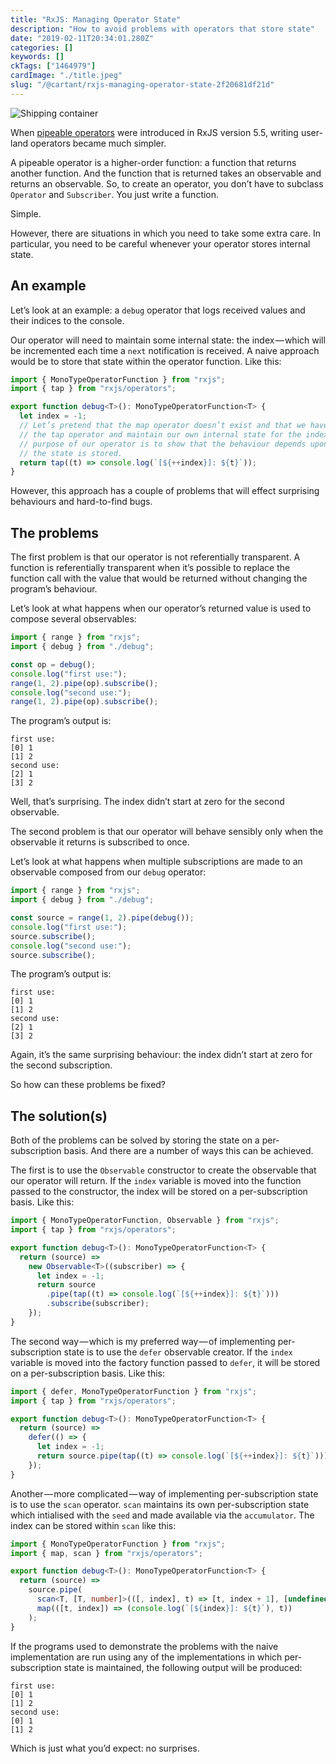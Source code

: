 ```yaml
---
title: "RxJS: Managing Operator State"
description: "How to avoid problems with operators that store state"
date: "2019-02-11T20:34:01.280Z"
categories: []
keywords: []
ckTags: ["1464979"]
cardImage: "./title.jpeg"
slug: "/@cartant/rxjs-managing-operator-state-2f20681df21d"
---
```


![Shipping container](title.jpeg "Photo by Victoire Joncheray on Unsplash")

When [pipeable operators](/understanding-lettable-operators/) were introduced in RxJS version 5.5, writing user-land operators became much simpler.

A pipeable operator is a higher-order function: a function that returns another function. And the function that is returned takes an observable and returns an observable. So, to create an operator, you don’t have to subclass `Operator` and `Subscriber`. You just write a function.

Simple.

However, there are situations in which you need to take some extra care. In particular, you need to be careful whenever your operator stores internal state.

## An example

Let’s look at an example: a `debug` operator that logs received values and their indices to the console.

Our operator will need to maintain some internal state: the index — which will be incremented each time a `next` notification is received. A naive approach would be to store that state within the operator function. Like this:

```ts
import { MonoTypeOperatorFunction } from "rxjs";
import { tap } from "rxjs/operators";

export function debug<T>(): MonoTypeOperatorFunction<T> {
  let index = -1;
  // Let’s pretend that the map operator doesn’t exist and that we have to use
  // the tap operator and maintain our own internal state for the index, as the
  // purpose of our operator is to show that the behaviour depends upon where
  // the state is stored.
  return tap((t) => console.log(`[${++index}]: ${t}`));
}
```

However, this approach has a couple of problems that will effect surprising behaviours and hard-to-find bugs.

## The problems

The first problem is that our operator is not referentially transparent. A function is referentially transparent when it’s possible to replace the function call with the value that would be returned without changing the program’s behaviour.

Let’s look at what happens when our operator’s returned value is used to compose several observables:

```ts
import { range } from "rxjs";
import { debug } from "./debug";

const op = debug();
console.log("first use:");
range(1, 2).pipe(op).subscribe();
console.log("second use:");
range(1, 2).pipe(op).subscribe();
```

The program’s output is:

```text
first use:
[0] 1
[1] 2
second use:
[2] 1
[3] 2
```

Well, that’s surprising. The index didn’t start at zero for the second observable.

The second problem is that our operator will behave sensibly only when the observable it returns is subscribed to once.

Let’s look at what happens when multiple subscriptions are made to an observable composed from our `debug` operator:

```ts
import { range } from "rxjs";
import { debug } from "./debug";

const source = range(1, 2).pipe(debug());
console.log("first use:");
source.subscribe();
console.log("second use:");
source.subscribe();
```

The program’s output is:

```text
first use:
[0] 1
[1] 2
second use:
[2] 1
[3] 2
```

Again, it’s the same surprising behaviour: the index didn’t start at zero for the second subscription.

So how can these problems be fixed?

## The solution(s)

Both of the problems can be solved by storing the state on a per-subscription basis. And there are a number of ways this can be achieved.

The first is to use the `Observable` constructor to create the observable that our operator will return. If the `index` variable is moved into the function passed to the constructor, the index will be stored on a per-subscription basis. Like this:

```ts
import { MonoTypeOperatorFunction, Observable } from "rxjs";
import { tap } from "rxjs/operators";

export function debug<T>(): MonoTypeOperatorFunction<T> {
  return (source) =>
    new Observable<T>((subscriber) => {
      let index = -1;
      return source
        .pipe(tap((t) => console.log(`[${++index}]: ${t}`)))
        .subscribe(subscriber);
    });
}
```

The second way — which is my preferred way — of implementing per-subscription state is to use the `defer` observable creator. If the `index` variable is moved into the factory function passed to `defer`, it will be stored on a per-subscription basis. Like this:

```ts
import { defer, MonoTypeOperatorFunction } from "rxjs";
import { tap } from "rxjs/operators";

export function debug<T>(): MonoTypeOperatorFunction<T> {
  return (source) =>
    defer(() => {
      let index = -1;
      return source.pipe(tap((t) => console.log(`[${++index}]: ${t}`)));
    });
}
```

Another — more complicated — way of implementing per-subscription state is to use the `scan` operator. `scan` maintains its own per-subscription state which intialised with the `seed` and made available via the `accumulator`. The index can be stored within `scan` like this:

```ts
import { MonoTypeOperatorFunction } from "rxjs";
import { map, scan } from "rxjs/operators";

export function debug<T>(): MonoTypeOperatorFunction<T> {
  return (source) =>
    source.pipe(
      scan<T, [T, number]>(([, index], t) => [t, index + 1], [undefined!, -1]),
      map(([t, index]) => (console.log(`[${index}]: ${t}`), t))
    );
}
```

If the programs used to demonstrate the problems with the naive implementation are run using any of the implementations in which per-subscription state is maintained, the following output will be produced:

```text
first use:
[0] 1
[1] 2
second use:
[0] 1
[1] 2
```

Which is just what you’d expect: no surprises.

